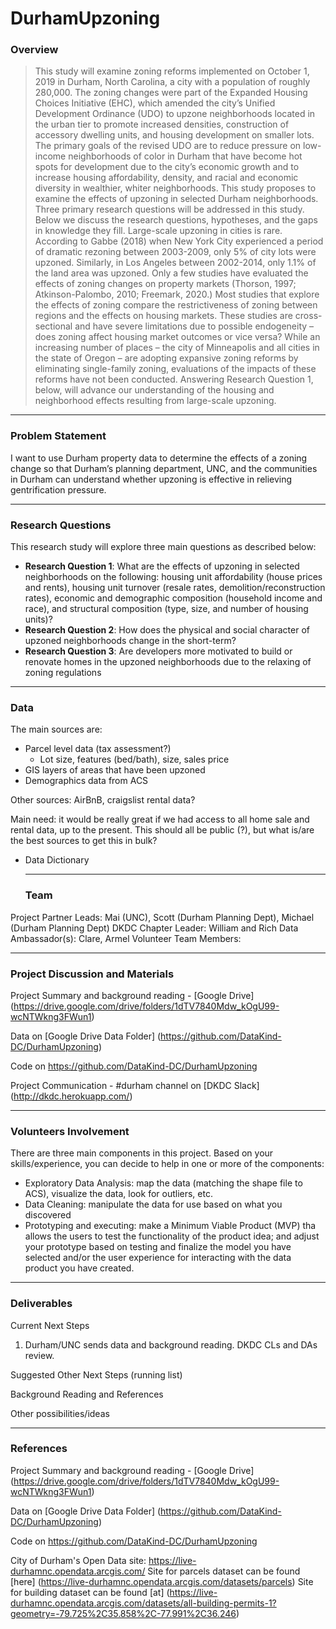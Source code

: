# DurhamUpzoning
### Overview
> This study will examine zoning reforms implemented on October 1, 2019 in Durham, North Carolina, a city with a population of roughly 280,000. The zoning changes were part of the Expanded Housing Choices Initiative (EHC), which amended the city’s Unified Development Ordinance (UDO) to upzone neighborhoods located in the urban tier to promote increased densities, construction of accessory dwelling units, and housing development on smaller lots. The primary goals of the revised UDO are to reduce pressure on low-income neighborhoods of color in Durham that have become hot spots for development due to the city’s economic growth and to increase housing affordability, density, and racial and economic diversity in wealthier, whiter neighborhoods. This study proposes to examine the effects of upzoning in selected Durham neighborhoods. Three primary research questions will be addressed in this study. Below we discuss the research questions, hypotheses, and the gaps in knowledge they fill.
  Large-scale upzoning in cities is rare. According to Gabbe (2018) when New York City experienced a period of dramatic rezoning between 2003-2009, only 5% of city lots were upzoned. Similarly, in Los Angeles between 2002-2014, only 1.1% of the land area was upzoned. Only a few studies have evaluated the effects of zoning changes on property markets (Thorson, 1997; Atkinson-Palombo, 2010; Freemark, 2020.) Most studies that explore the effects of zoning compare the restrictiveness of zoning between regions and the effects on housing markets. These studies are cross-sectional and have severe limitations due to possible endogeneity – does zoning affect housing market outcomes or vice versa? While an increasing number of places – the city of Minneapolis and all cities in the state of Oregon – are adopting expansive zoning reforms by eliminating single-family zoning, evaluations of the impacts of these reforms have not been conducted. Answering Research Question 1, below, will advance our understanding of the housing and neighborhood effects resulting from large-scale upzoning.
  
  ----
  ### Problem Statement
  I want to use Durham property data to determine the effects of a zoning change so that Durham’s planning department, UNC, and the communities in Durham can understand whether upzoning is effective in relieving gentrification pressure.
  
  ---
  ### Research Questions
  This research study will explore three main questions as described below:
  - **Research Question 1**: What are the effects of upzoning in selected neighborhoods on the following: housing unit affordability (house prices and rents), housing unit turnover (resale rates, demolition/reconstruction rates), economic and demographic composition (household income and race), and structural composition (type, size, and number of housing units)?
  - **Research Question 2**: How does the physical and social character of upzoned neighborhoods change in the short-term?
  - **Research Question 3**: Are developers more motivated to build or renovate homes in the upzoned neighborhoods due to the relaxing of zoning regulations
  
  ---
  ### Data
  The main sources are:
- Parcel level data (tax assessment?)
    - Lot size, features (bed/bath), size, sales price
- GIS layers of areas that have been upzoned
- Demographics data from ACS

Other sources:
AirBnB, craigslist rental data?

Main need: it would be really great if we had access to all home sale and rental data, up to the present. This should all be public (?), but what is/are the best sources to get this in bulk?

- Data Dictionary

  
  --- 
  ### Team
Project Partner Leads: Mai (UNC), Scott (Durham Planning Dept), Michael (Durham Planning Dept)
DKDC Chapter Leader: William and Rich
Data Ambassador(s): Clare, Armel
Volunteer Team Members:

---
### Project Discussion and Materials

Project Summary and background reading - [Google Drive] (https://drive.google.com/drive/folders/1dTV7840Mdw_kOgU99-wcNTWkng3FWun1)

Data on [Google Drive Data Folder] (https://github.com/DataKind-DC/DurhamUpzoning)

Code on https://github.com/DataKind-DC/DurhamUpzoning

Project Communication - #durham channel on [DKDC Slack] (http://dkdc.herokuapp.com/)

---
### Volunteers Involvement
  There are three main components in this project. Based on your skills/experience, you can decide to help in one or more of the components:
  - Exploratory Data Analysis: map the data (matching the shape file to ACS), visualize the data, look for outliers, etc.
  - Data Cleaning: manipulate the data for use based on what you discovered
  - Prototyping and executing: make a Minimum Viable Product (MVP) tha allows the users to test the functionality of the product idea; and adjust your prototype based on testing and finalize the model you have selected and/or the user experience for interacting with the data product you have created.
  
  ---
  ### Deliverables
Current Next Steps
1. Durham/UNC sends data and background reading. DKDC CLs and DAs review.

Suggested Other Next Steps (running list)

Background Reading and References

Other possibilities/ideas

---
### References
Project Summary and background reading - [Google Drive] (https://drive.google.com/drive/folders/1dTV7840Mdw_kOgU99-wcNTWkng3FWun1)

Data on [Google Drive Data Folder] (https://github.com/DataKind-DC/DurhamUpzoning)

Code on https://github.com/DataKind-DC/DurhamUpzoning

City of Durham's Open Data site: https://live-durhamnc.opendata.arcgis.com/
Site for parcels dataset can be found [here] (https://live-durhamnc.opendata.arcgis.com/datasets/parcels)
Site for building dataset can be found [at] (https://live-durhamnc.opendata.arcgis.com/datasets/all-building-permits-1?geometry=-79.725%2C35.858%2C-77.991%2C36.246)
